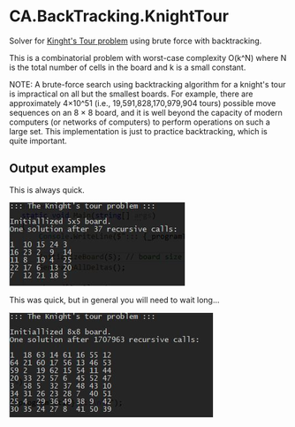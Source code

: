 # CA.BackTracking.KnightTour
Solver for [Kinght's Tour problem](https://en.wikipedia.org/wiki/Knight%27s_tour) using brute force with backtracking.

This is a combinatorial problem with worst-case complexity O(k^N) where N is the total number of cells in the board and k is a small constant.

NOTE: A brute-force search using backtracking algorithm for a knight's tour is impractical on all but the smallest boards.
For example, there are approximately 4×10^51 (i.e., 19,591,828,170,979,904 tours) possible move sequences on an 8 × 8 board,
and it is well beyond the capacity of modern computers (or networks of computers) to perform operations on such a large set.
This implementation is just to practice backtracking, which is quite important.

## Output examples

This is always quick.

<img src="./Capture5x5.JPG">

This was quick, but in general you will need to wait long...

<img src="./Capture8x8.JPG">
